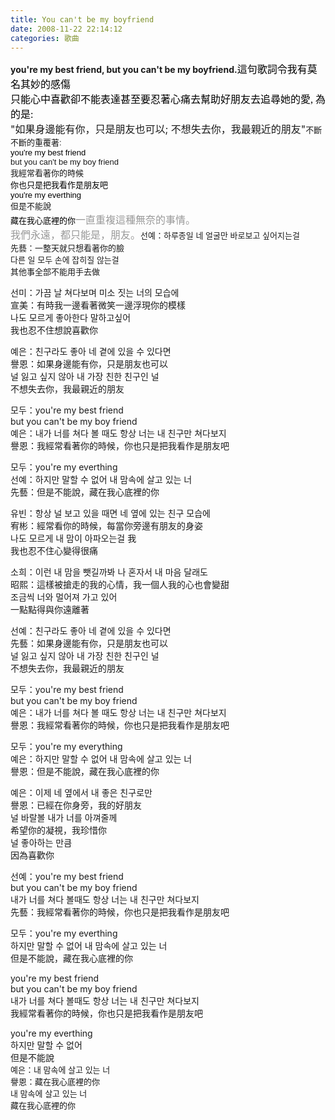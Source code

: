 ```yaml
---
title: You can't be my boyfriend
date: 2008-11-22 22:14:12
categories: 歌曲
---
```


**you're my best friend, but you can't be my boyfriend.**<span style="font-size: medium;"><span style="font-family: 楷体_GB2312; color: #000000;">這句歌詞令我有莫名其妙的感傷  
只能心中喜歡卻不能表達甚至要忍著心痛去幫助好朋友去追尋她的愛, 為的是:  
</span>"如果身邊能有你，只是朋友也可以; 不想失去你，我最親近的朋友"</span><span style="font-family: arial,helvetica,sans-serif;"><span style="font-size: small;">不斷不斷的重覆著:  
<span style="color: #000000;">you're my best friend  
</span>but you can't be my boy friend  
我經常看著你的時候<span style="color: #000000;">  
你也只是把我看作是朋友吧</span><span style="color: #000000;">  
you're my everthing</span>  
但是不能說<span style="color: #000000;">  
藏在我心底裡的你</span></span></span><span style="color: #999999;"><span style="font-family: 楷体_GB2312; font-size: medium;">一直重複這種無奈的事情。  
我們永遠，都只能是，朋友。</span></span><span style="font-size: small;">선예：하루종일 네 얼굴만 바로보고 싶어지는걸   
 先藝：一整天就只想看著你的臉   
 다른 일 모두 손에 잡히질 않는걸   
 其他事全部不能用手去做   
   
 선미：가끔 날 쳐다보며 미소 짓는 너의 모습에   
 宣美：有時我一邊看著微笑一邊浮現你的模樣   
 나도 모르게 좋아한다 말하고싶어   
 我也忍不住想說喜歡你   
   
 예은：친구라도 좋아 네 곁에 있을 수 있다면   
 譽恩：如果身邊能有你，只是朋友也可以   
 널 잃고 싶지 않아 내 가장 친한 친구인 널   
 不想失去你，我最親近的朋友   
   
 모두：you're my best friend   
 but you can't be my boy friend   
 예은：내가 너를 쳐다 볼 때도 항상 너는 내 친구만 쳐다보지   
 譽恩：我經常看著你的時候，你也只是把我看作是朋友吧   
   
 모두：you're my everthing   
 선예：하지만 말할 수 없어 내 맘속에 살고 있는 너   
 先藝：但是不能說，藏在我心底裡的你   
   
   
   
 유빈：항상 널 보고 있을 때면 네 옆에 있는 친구 모습에   
 宥彬：經常看你的時候，每當你旁邊有朋友的身姿   
 나도 모르게 내 맘이 아파오는걸 我   
 我也忍不住心變得很痛   
   
 소희：이런 내 맘을 뺏길까봐 나 혼자서 내 마음 달래도   
 昭熙：這樣被搶走的我的心情，我一個人我的心也會變甜   
 조금씩 너와 멀어져 가고 있어   
 一點點得與你遠離著   
   
 선예：친구라도 좋아 네 곁에 있을 수 있다면   
 先藝：如果身邊能有你，只是朋友也可以   
 널 잃고 싶지 않아 내 가장 친한 친구인 널   
 不想失去你，我最親近的朋友   
   
 모두：you're my best friend   
 but you can't be my boy friend   
 예은：내가 너를 쳐다 볼 때도 항상 너는 내 친구만 쳐다보지   
 譽恩：我經常看著你的時候，你也只是把我看作是朋友吧   
   
 모두：you're my everything   
 예은：하지만 말할 수 없어 내 맘속에 살고 있는 너   
 譽恩：但是不能說，藏在我心底裡的你   
   
 예은：이제 네 옆에서 내 좋은 친구로만   
 譽恩：已經在你身旁，我的好朋友   
 널 바랄볼 내가 너를 아껴줄께   
 希望你的凝視，我珍惜你   
 널 좋아하는 만큼   
 因為喜歡你   
   
 선예：you're my best friend   
 but you can't be my boy friend   
 내가 너를 쳐다 볼때도 항상 너는 내 친구만 쳐다보지   
 先藝：我經常看著你的時候，你也只是把我看作是朋友吧   
   
 모두：you're my everthing   
 하지만 말할 수 없어 내 맘속에 살고 있는 너   
 但是不能說，藏在我心底裡的你   
   
 you're my best friend   
 but you can't be my boy friend   
 내가 너를 쳐다 볼때도 항상 너는 내 친구만 쳐다보지   
 我經常看著你的時候，你也只是把我看作是朋友吧   
   
 you're my everthing   
 하지만 말할 수 없어   
 但是不能說 </span><span style="font-size: small;">  
 예은：내 맘속에 살고 있는 너   
 譽恩：藏在我心底裡的你   
 내 맘속에 살고 있는 너   
 藏在我心底裡的你</span><span style="font-size: small;"> <object data="http://www.youtube.com/v/JF99PeILhQI" height="96" type="application/x-shockwave-flash" width="310"></object>  
</span>